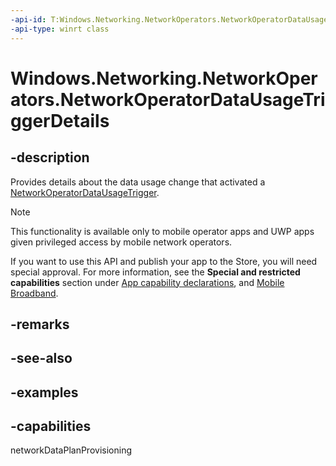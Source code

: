 ```yaml
---
-api-id: T:Windows.Networking.NetworkOperators.NetworkOperatorDataUsageTriggerDetails
-api-type: winrt class
---
```


<!-- Class syntax.
public class NetworkOperatorDataUsageTriggerDetails 
-->

# Windows.Networking.NetworkOperators.NetworkOperatorDataUsageTriggerDetails

## -description
Provides details about the data usage change that activated a [NetworkOperatorDataUsageTrigger](../windows.applicationmodel.background/networkoperatordatausagetrigger.md).

> [!NOTE]
> This functionality is available only to mobile operator apps and UWP apps given privileged access by mobile network operators.
>
> If you want to use this API and publish your app to the Store, you will need special approval. For more information, see the **Special and restricted capabilities** section under [App capability declarations](/windows/uwp/packaging/app-capability-declarations), and [Mobile Broadband](/windows-hardware/drivers/mobilebroadband/index).

## -remarks

## -see-also

## -examples

## -capabilities
networkDataPlanProvisioning
